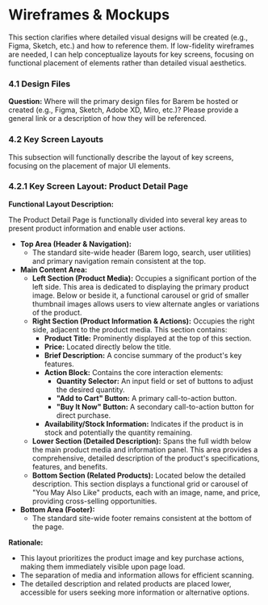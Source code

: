 # Wireframes & Mockups

This section clarifies where detailed visual designs will be created (e.g., Figma, Sketch, etc.) and how to reference them. If low-fidelity wireframes are needed, I can help conceptualize layouts for key screens, focusing on functional placement of elements rather than detailed visual aesthetics.

### 4.1 Design Files

**Question:** Where will the primary design files for Barem be hosted or created (e.g., Figma, Sketch, Adobe XD, Miro, etc.)? Please provide a general link or a description of how they will be referenced.

### 4.2 Key Screen Layouts

This subsection will functionally describe the layout of key screens, focusing on the placement of major UI elements.

### 4.2.1 Key Screen Layout: Product Detail Page

**Functional Layout Description:**

The Product Detail Page is functionally divided into several key areas to present product information and enable user actions.

*   **Top Area (Header & Navigation):**
    *   The standard site-wide header (Barem logo, search, user utilities) and primary navigation remain consistent at the top.
*   **Main Content Area:**
    *   **Left Section (Product Media):** Occupies a significant portion of the left side. This area is dedicated to displaying the primary product image. Below or beside it, a functional carousel or grid of smaller thumbnail images allows users to view alternate angles or variations of the product.
    *   **Right Section (Product Information & Actions):** Occupies the right side, adjacent to the product media. This section contains:
        *   **Product Title:** Prominently displayed at the top of this section.
        *   **Price:** Located directly below the title.
        *   **Brief Description:** A concise summary of the product's key features.
        *   **Action Block:** Contains the core interaction elements:
            *   **Quantity Selector:** An input field or set of buttons to adjust the desired quantity.
            *   **"Add to Cart" Button:** A primary call-to-action button.
            *   **"Buy It Now" Button:** A secondary call-to-action button for direct purchase.
        *   **Availability/Stock Information:** Indicates if the product is in stock and potentially the quantity remaining.
    *   **Lower Section (Detailed Description):** Spans the full width below the main product media and information panel. This area provides a comprehensive, detailed description of the product's specifications, features, and benefits.
    *   **Bottom Section (Related Products):** Located below the detailed description. This section displays a functional grid or carousel of "You May Also Like" products, each with an image, name, and price, providing cross-selling opportunities.
*   **Bottom Area (Footer):**
    *   The standard site-wide footer remains consistent at the bottom of the page.

**Rationale:**
*   This layout prioritizes the product image and key purchase actions, making them immediately visible upon page load.
*   The separation of media and information allows for efficient scanning.
*   The detailed description and related products are placed lower, accessible for users seeking more information or alternative options.